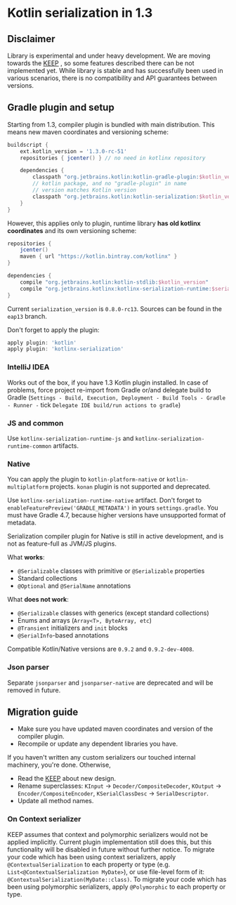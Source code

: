 # Kotlin serialization in 1.3

## Disclaimer

Library is experimental and under heavy development. We are moving towards the [KEEP](https://github.com/Kotlin/KEEP/blob/serialization/proposals/extensions/serialization.md)
, so some features described there can be not implemented yet.
While library is stable and has successfully been used in various scenarios, there is no compatibility and API guarantees between versions.

## Gradle plugin and setup

Starting from 1.3, compiler plugin is bundled with main distribution.
This means new maven coordinates and versioning scheme:

```gradle
buildscript {
    ext.kotlin_version = '1.3.0-rc-51'
    repositories { jcenter() } // no need in kotlinx repository

    dependencies {
        classpath "org.jetbrains.kotlin:kotlin-gradle-plugin:$kotlin_version"
        // kotlin package, and no "gradle-plugin" in name
        // version matches Kotlin version
        classpath "org.jetbrains.kotlin:kotlin-serialization:$kotlin_version"
    }
}
```

However, this applies only to plugin, runtime library **has old kotlinx coordinates**
and its own versioning scheme:

```gradle
repositories {
    jcenter()
    maven { url "https://kotlin.bintray.com/kotlinx" }
}

dependencies {
    compile "org.jetbrains.kotlin:kotlin-stdlib:$kotlin_version"
    compile "org.jetbrains.kotlinx:kotlinx-serialization-runtime:$serialization_version"
}
``` 

Current `serialization_version` is `0.8.0-rc13`. Sources can be found in the `eap13` branch.

Don't forget to apply the plugin:

```gradle
apply plugin: 'kotlin'
apply plugin: 'kotlinx-serialization'
```

### IntelliJ IDEA

Works out of the box, if you have 1.3 Kotlin plugin installed.
In case of problems, force project re-import from Gradle or/and delegate build to Gradle
(`Settings - Build, Execution, Deployment - Build Tools - Gradle - Runner -` tick `Delegate IDE build/run actions to gradle`)

### JS and common

Use `kotlinx-serialization-runtime-js` and `kotlinx-serialization-runtime-common` artifacts.

### Native

You can apply the plugin to `kotlin-platform-native` or `kotlin-multiplatform` projects.
`konan` plugin is not supported and deprecated.

Use `kotlinx-serialization-runtime-native` artifact. Don't forget to `enableFeaturePreview('GRADLE_METADATA')`
in yours `settings.gradle`. You must have Gradle 4.7, because higher versions have unsupported format of metadata.

Serialization compiler plugin for Native is still in active development, and is not as feature-full as JVM/JS plugins.

What **works**: 

* `@Serializable` classes with primitive or `@Serializable` properties
* Standard collections
* `@Optional` and `@SerialName` annotations

What **does not work**:

* `@Serializable` classes with generics (except standard collections)
* Enums and arrays (`Array<T>, ByteArray, etc`)
* `@Transient` initializers and `init` blocks
* `@SerialInfo`-based annotations

Compatible Kotlin/Native versions are `0.9.2` and `0.9.2-dev-4008`.

### Json parser

Separate `jsonparser` and `jsonparser-native` are deprecated and will be removed in future.

## Migration guide

* Make sure you have updated maven coordinates and version of the compiler plugin.
* Recompile or update any dependent libraries you have.

If you haven't written any custom serializers our touched internal machinery, you're done. Otherwise,

* Read the [KEEP](https://github.com/Kotlin/KEEP/blob/serialization/proposals/extensions/serialization.md) about new design.
* Rename superclasses: `KInput` -> `Decoder/CompositeDecoder`, `KOutput` -> `Encoder/CompositeEncoder`, `KSerialClassDesc` -> `SerialDescriptor`.
* Update all method names.

### On Context serializer

KEEP assumes that context and polymorphic serializers would not be applied implicitly.
Current plugin implementation still does this, but this functionality will be disabled in future without further notice.
To migrate your code which has been using context serializers, apply `@ContextualSerialization` to each property or type (e.g. `List<@ContextualSerialization MyDate>`), or use
file-level form of it: `@ContextualSerialization(MyDate::class)`.
To migrate your code which has been using polymorphic serializers, apply `@Polymorphic` to each property or type.
